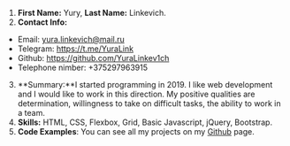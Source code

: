 1. **First Name:** Yury, **Last Name:** Linkevich.
2. **Contact Info:**
 - Email: yura.linkevich@mail.ru
 - Telegram: https://t.me/YuraLink
 - Github: https://github.com/YuraLinkev1ch
 - Telephone nimber: +375297963915
 3. **Summary:**I started programming in 2019. I like web development and I would like to work in this direction. My positive qualities are determination, willingness to take on difficult tasks, the ability to work in a team.
4. **Skills:** HTML, CSS, Flexbox, Grid, Basic Javascript, jQuery, Bootstrap.
5. **Code Examples**: You can see all my projects on my [Github](https://github.com/YuraLinkev1ch) page.